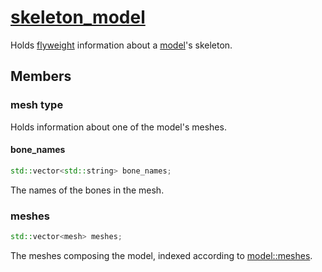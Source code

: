 # [skeleton_model](skeleton_model.hpp)

Holds [flyweight](https://en.wikipedia.org/wiki/Flyweight_pattern) information about a [model](../model/model.md)'s skeleton.

## Members

### mesh type

Holds information about one of the model's meshes.

#### bone_names

```cpp
std::vector<std::string> bone_names;
```

The names of the bones in the mesh.

### meshes

```cpp
std::vector<mesh> meshes;
```

The meshes composing the model, indexed according to [model::meshes](../model/model.md).